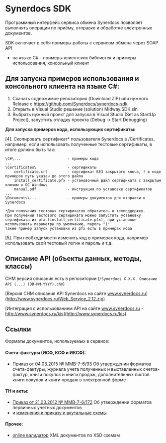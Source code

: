 # Synerdocs SDK
Программный интерфейс сервиса обмена Synerdocs позволяет выполнять операции по приёму, отправке и обработке электронных документов.

SDK включает в себя примеры работы с сервисом обмена через SOAP API
 * на языке C# - примеры клиентских библиотек и примеры использования, консольный клиент

## Для запуска примеров использования и консольного клиента на языке C#:

1. Скачать содержимое репозитория (Download ZIP) или нужного Release c https://github.com/Synerdocs/synerdocs-sdk
2. Открыть в Visual Studio решение (solution) Midway.SDK.sln
3. Выбрать нужный проект для запуска в Visual Studio (Set as StartUp Project), запустить отладку проекта (Debug -> Start Debugging)

**Для запуска примеров кода, использующих сертификаты:**

[4]. Скопировать сертификат* пользователя Synerdocs в /Certificates, например, если использовать полученные тестовые сертификаты, в итоге должно быть так:
```
\C#\...                     - примеры кода
...
\Certificates\           	- сертификаты
    certificate.crt         - сертификат БЕЗ закрытого ключа, ! в коде примеров путь указан до этого файла
    install_certificate.pfx - установочный файл сертификата с закрытым ключом в ОС Windows
    manual.pdf              - инструкция по уставовке сертификатов
...
\Documents\...              - примеры документов для отправки в Synerdocs

*Для получения тестовых сертификатов обратитесь в техподдержку.
При получении тестового сертификата можно запустить установку сертификата из pfx (install_certificate.pfx), при установке использовать параметры по умолчанию, пароль "1"
также пример запуск установки из pfx есть в примерах кода 
```

[5]. При необходимости изменить код в примерах кода, например использовать свой тестовый логин и пароль и т.д.
    
## Описание API (объекты данных, методы, классы)

 CHM версия описания есть в репозитории (```/Synerdocs X.X.X. Описание API (...) (DD-MM-YYYY).chm```)

 [Версия CHM описания API Synerdocs на сайте www.synerdocs.ru](http://www.synerdocs.ru/Web_Service_2.12.zip)

 [Интеграция с использованием API на сайте www.synerdocs.ru - http://www.synerdocs.ru/kis](http://www.synerdocs.ru/kis)

## Ссылки 

Форматы документов, используемых в сервисе:

#### Cчета-фактуры (ИСФ, КСФ и ИКСФ):

 * [Приказ от 04.03.2015 № ММВ-7-6/93](https://www.nalog.ru/rn18/about_fts/docs/5433729/)  Об утверждении форматов счета-фактуры, журнала учета полученных и выставленных счетов-фактур, книги покупок и книги продаж, дополнительных листов книги покупок и книги продаж в электронной форме

#### ТН и акты:

 * [Приказ от 21.03.2012 № ММВ-7-6/172](https://www.nalog.ru/rn18/about_fts/docs/3908415/) Об утверждении форматов первичных учетных документов
 * и [изменения к приказу и акутальные схемы](https://www.nalog.ru/rn18/about_fts/docs/5330915/)

#### Прочее:
 * [online валидатор](http://www.utilities-online.info/xsdvalidation/) XML документов по XSD схемам